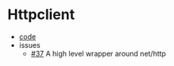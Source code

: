 # Httpclient

- [code](../../httpclient)
- issues
  - [#37](https://github.com/dyweb/go.ice/issues/37) A high level wrapper around net/http
  
 